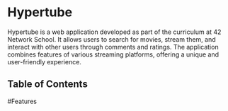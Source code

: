 <h1>Hypertube</h1>

Hypertube is a web application developed as part of the curriculum at 42 Network School. It allows users to search for movies, stream them, and interact with other users through comments and ratings. The application combines features of various streaming platforms, offering a unique and user-friendly experience.

<h2>Table of Contents</h2>

#Features
